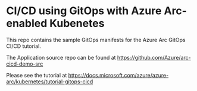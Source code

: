 # CI/CD using GitOps with Azure Arc-enabled Kubenetes

This repo contains the sample GitOps manifests for the Azure Arc GitOps CI/CD tutorial.

The Application source repo can be found at <https://github.com/Azure/arc-cicd-demo-src>

Please see the tutorial at <https://docs.microsoft.com/azure/azure-arc/kubernetes/tutorial-gitops-cicd>
